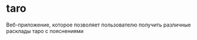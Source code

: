 # taro
Веб-приложение, которое позволяет пользователю получить различные расклады таро с пояснениями
